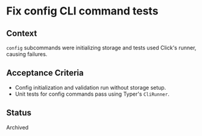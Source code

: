 # Fix config CLI command tests

## Context
`config` subcommands were initializing storage and tests used Click's runner, causing failures.

## Acceptance Criteria
- Config initialization and validation run without storage setup.
- Unit tests for config commands pass using Typer's `CliRunner`.

## Status
Archived
